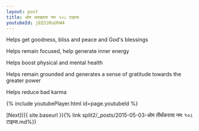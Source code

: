 ```yaml
---
layout: post
title: ओम अग्राह्याया नमः १०८ टाइम्स
youtubeId: jEQ3J8uUhW4
---
```

 
 
Helps get goodness, bliss and peace and God's blessings
 
Helps remain focused, help generate inner energy 
 
Helps boost physical and mental health 
 
Helps remain grounded and generates a sense of gratitude towards the greater power 
 
Helps reduce bad karma
 
 
 
 


{% include youtubePlayer.html id=page.youtubeId %}
 
[Next]({{ site.baseurl }}{% link  split2/_posts/2015-05-03-ओम तीर्थंकराया नमः १०८ टाइम्स.md%})
 
